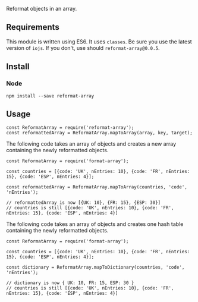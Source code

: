 Reformat objects in an array.


## Requirements

This module is written using ES6. It uses `classes`. Be sure you use the latest version of `iojs`.
If you don't, use should `reformat-array@0.0.5`.


## Install

### Node
`npm install --save reformat-array`

## Usage
```
const ReformatArray = require('reformat-array');
const reformattedArray = ReformatArray.mapToArray(array, key, target);
```

The following code takes an array of objects and creates a new array containing the newly reformatted objects.
```
const ReformatArray = require('format-array');

const countries = [{code: 'UK', nEntries: 10}, {code: 'FR', nEntries: 15}, {code: 'ESP', nEntries: 4}];

const reformattedArray = ReformatArray.mapToArray(countries, 'code', 'nEntries');

// reformattedArray is now [{UK: 10}, {FR: 15}, {ESP: 30}]
// countries is still [{code: 'UK', nEntries: 10}, {code: 'FR', nEntries: 15}, {code: 'ESP', nEntries: 4}]
```

The following code takes an array of objects and creates one hash table containing the newly reformatted objects.
```
const ReformatArray = require('format-array');

const countries = [{code: 'UK', nEntries: 10}, {code: 'FR', nEntries: 15}, {code: 'ESP', nEntries: 4}];

const dictionary = ReformatArray.mapToDictionary(countries, 'code', 'nEntries');

// dictionary is now { UK: 10, FR: 15, ESP: 30 }
// countries is still [{code: 'UK', nEntries: 10}, {code: 'FR', nEntries: 15}, {code: 'ESP', nEntries: 4}]
```
